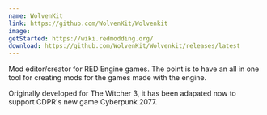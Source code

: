 ```yaml
---
name: WolvenKit
link: https://github.com/WolvenKit/Wolvenkit
image:
getStarted: https://wiki.redmodding.org/
download: https://github.com/WolvenKit/Wolvenkit/releases/latest
---
```


Mod editor/creator for RED Engine games. The point is to have an all in one tool for creating mods for the games made with the engine.

Originally developed for The Witcher 3, it has been adapated now to support CDPR's new game Cyberpunk 2077.

